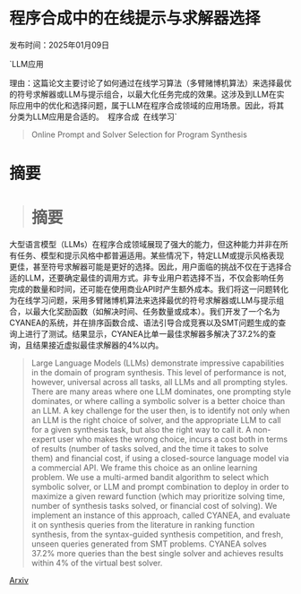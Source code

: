 # 程序合成中的在线提示与求解器选择

发布时间：2025年01月09日

`LLM应用

理由：这篇论文主要讨论了如何通过在线学习算法（多臂赌博机算法）来选择最优的符号求解器或LLM与提示组合，以最大化任务完成的效果。这涉及到LLM在实际应用中的优化和选择问题，属于LLM在程序合成领域的应用场景。因此，将其分类为LLM应用是合适的。` `程序合成` `在线学习`

> Online Prompt and Solver Selection for Program Synthesis

# 摘要

> # 摘要
大型语言模型（LLMs）在程序合成领域展现了强大的能力，但这种能力并非在所有任务、模型和提示风格中都普遍适用。某些情况下，特定LLM或提示风格表现更佳，甚至符号求解器可能是更好的选择。因此，用户面临的挑战不仅在于选择合适的LLM，还要确定最佳的调用方式。非专业用户若选择不当，不仅会影响任务完成的数量和时间，还可能在使用商业API时产生额外成本。我们将这一问题转化为在线学习问题，采用多臂赌博机算法来选择最优的符号求解器或LLM与提示组合，以最大化奖励函数（如解决时间、任务数量或成本）。我们开发了一个名为CYANEA的系统，并在排序函数合成、语法引导合成竞赛以及SMT问题生成的查询上进行了测试。结果显示，CYANEA比单一最佳求解器多解决了37.2%的查询，且结果接近虚拟最佳求解器的4%以内。

> Large Language Models (LLMs) demonstrate impressive capabilities in the domain of program synthesis. This level of performance is not, however, universal across all tasks, all LLMs and all prompting styles. There are many areas where one LLM dominates, one prompting style dominates, or where calling a symbolic solver is a better choice than an LLM. A key challenge for the user then, is to identify not only when an LLM is the right choice of solver, and the appropriate LLM to call for a given synthesis task, but also the right way to call it. A non-expert user who makes the wrong choice, incurs a cost both in terms of results (number of tasks solved, and the time it takes to solve them) and financial cost, if using a closed-source language model via a commercial API. We frame this choice as an online learning problem. We use a multi-armed bandit algorithm to select which symbolic solver, or LLM and prompt combination to deploy in order to maximize a given reward function (which may prioritize solving time, number of synthesis tasks solved, or financial cost of solving). We implement an instance of this approach, called CYANEA, and evaluate it on synthesis queries from the literature in ranking function synthesis, from the syntax-guided synthesis competition, and fresh, unseen queries generated from SMT problems. CYANEA solves 37.2\% more queries than the best single solver and achieves results within 4\% of the virtual best solver.

[Arxiv](https://arxiv.org/abs/2501.05247)